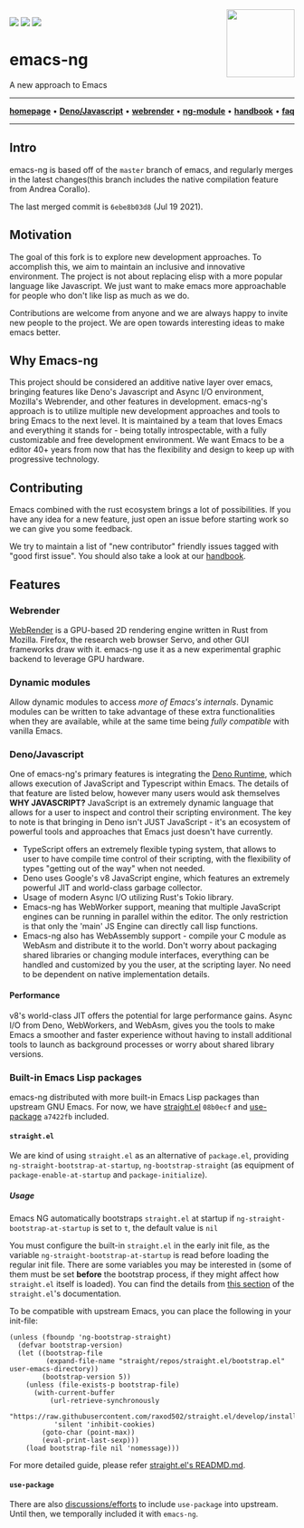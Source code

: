 <img src="images/logo.png" width="120" align="right">

[![](https://badges.gitter.im/emacs-ng/emacs-ng.svg)](https://gitter.im/emacsng)
[![](https://github.com/emacs-ng/emacs-ng/workflows/CI/badge.svg)](https://github.com/emacs-ng/emacs-ng/actions?query=workflow%3ACI)
[![](https://img.shields.io/reddit/subreddit-subscribers/emacsng?label=Join%20r%2Femacsng&style=social)](https://www.reddit.com/r/emacsng/)

# emacs-ng

A new approach to Emacs

<hr>
<p align="center">
  <a href="https://emacs-ng.github.io/emacs-ng"><strong>homepage</strong></a> •
  <a href="https://emacs-ng.github.io/emacs-ng/js/using-deno"><strong>Deno/Javascript</strong></a> •
  <a href="https://emacs-ng.github.io/emacs-ng/webrender/"><strong>webrender</strong></a> •
  <a href="https://emacs-ng.github.io/emacs-ng/ng-module/"><strong>ng-module</strong></a> •
  <a href="https://emacs-ng.github.io/emacs-ng/handbook/getting-started"><strong>handbook</strong></a> •
  <a href="https://emacs-ng.github.io/emacs-ng/faq/"><strong>faq</strong></a>
</p>
<hr>

## Intro

emacs-ng is based off of the `master` branch of emacs, and regularly
merges in the latest changes(this branch includes the native
compilation feature from Andrea Corallo).

The last merged commit is `6ebe8b03d8` (Jul 19 2021).

## Motivation

The goal of this fork is to explore new development approaches. To
accomplish this, we aim to maintain an inclusive and innovative
environment. The project is not about replacing elisp with a more
popular language like Javascript. We just want to make emacs more
approachable for people who don't like lisp as much as we do.

Contributions are welcome from anyone and we are always happy to
invite new people to the project. We are open towards interesting
ideas to make emacs better.

## Why Emacs-ng

This project should be considered an additive native layer over emacs,
bringing features like Deno's Javascript and Async I/O environment,
Mozilla's Webrender, and other features in development. emacs-ng's
approach is to utilize multiple new development approaches and tools
to bring Emacs to the next level. It is maintained by a team that
loves Emacs and everything it stands for - being totally
introspectable, with a fully customizable and free development
environment. We want Emacs to be a editor 40+ years from now that has
the flexibility and design to keep up with progressive technology.

## Contributing

Emacs combined with the rust ecosystem brings a lot of
possibilities. If you have any idea for a new feature, just open an
issue before starting work so we can give you some feedback.

We try to maintain a list of "new contributor" friendly issues tagged
with "good first issue". You should also take a look at our
[handbook](https://emacs-ng.github.io/emacs-ng/handbook/getting-started/).

## Features

### Webrender

[WebRender](https://github.com/servo/webrender) is a GPU-based 2D
rendering engine written in Rust from Mozilla. Firefox, the research
web browser Servo, and other GUI frameworks draw with it. emacs-ng use
it as a new experimental graphic backend to leverage GPU hardware.

### Dynamic modules

Allow dynamic modules to access *more of Emacs's internals*. Dynamic
modules can be written to take advantage of these extra
functionalities when they are available, while at the same time being
*fully compatible* with vanilla Emacs.

### Deno/Javascript

One of emacs-ng's primary features is integrating the [Deno
Runtime](https://deno.land/), which allows execution of JavaScript and
Typescript within Emacs. The details of that feature are listed below,
however many users would ask themselves **WHY JAVASCRIPT?** JavaScript
is an extremely dynamic language that allows for a user to inspect and
control their scripting environment. The key to note is that bringing
in Deno isn't JUST JavaScript - it's an ecosystem of powerful tools
and approaches that Emacs just doesn't have currently.

* TypeScript offers an extremely flexible typing system, that allows
  to user to have compile time control of their scripting, with the
  flexibility of types "getting out of the way" when not needed.
* Deno uses Google's v8 JavaScript engine, which features an extremely
  powerful JIT and world-class garbage collector.
* Usage of modern Async I/O utilizing Rust's Tokio library.
* Emacs-ng has WebWorker support, meaning that multiple JavaScript
  engines can be running in parallel within the editor. The only
  restriction is that only the 'main' JS Engine can directly call lisp
  functions.
* Emacs-ng also has WebAssembly support - compile your C module as
  WebAsm and distribute it to the world. Don't worry about packaging
  shared libraries or changing module interfaces, everything can be
  handled and customized by you the user, at the scripting layer. No
  need to be dependent on native implementation details.

#### Performance

v8's world-class JIT offers the potential for large performance
gains. Async I/O from Deno, WebWorkers, and WebAsm, gives you the
tools to make Emacs a smoother and faster experience without having to
install additional tools to launch as background processes or worry
about shared library versions.

### Built-in Emacs Lisp packages
emacs-ng distributed with more built-in Emacs Lisp packages than upstream GNU Emacs.
For now, we have [straight.el](https://github.com/raxod502/straight.el/tree/develop)
`08b0ecf` and [use-package](https://github.com/jwiegley/use-package) `a7422fb`
included.

#### `straight.el`
We are kind of using `straight.el` as an alternative of `package.el`, providing
`ng-straight-bootstrap-at-startup`, `ng-bootstrap-straight` (as equipment of
`package-enable-at-startup` and `package-initialize`).

##### Usage
Emacs NG automatically bootstraps `straight.el` at
startup if `ng-straight-bootstrap-at-startup` is set to `t`, the default value is `nil`

You must configure the built-in `straight.el` in the early init file,
as the variable `ng-straight-bootstrap-at-startup` is read before
loading the regular init file. There are some variables you may be interested in
(some of them must be set **before** the bootstrap process, if they might affect how
`straight.el` itself is loaded). You can find the details from [this section](https://github.com/raxod502/straight.el/tree/develop#getting-started)
of the `straight.el`'s documentation.

To be compatible with upstream Emacs, you can place the following in your init-file:

```
(unless (fboundp 'ng-bootstrap-straight)
  (defvar bootstrap-version)
  (let ((bootstrap-file
         (expand-file-name "straight/repos/straight.el/bootstrap.el" user-emacs-directory))
        (bootstrap-version 5))
    (unless (file-exists-p bootstrap-file)
      (with-current-buffer
          (url-retrieve-synchronously
           "https://raw.githubusercontent.com/raxod502/straight.el/develop/install.el"
           'silent 'inhibit-cookies)
        (goto-char (point-max))
        (eval-print-last-sexp)))
    (load bootstrap-file nil 'nomessage)))
```

For more detailed guide, please refer [straight.el's READMD.md](https://github.com/raxod502/straight.el/blob/develop/README.md).

#### `use-package`
There are also [discussions/efforts](https://github.com/jwiegley/use-package/issues/282) to
include `use-package` into upstream. Until then, we temporally included it with
`emacs-ng`.
